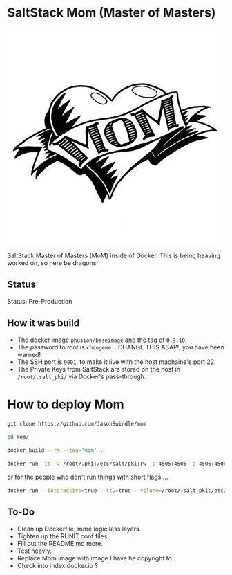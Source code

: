 # SaltStack Mom (Master of Masters)

![image](./.gitmedia/mom.jpg)

SaltStack Master of Masters (MoM) inside of Docker.  This is being heaving worked on, so here be dragons!

## Status
Status: Pre-Production

## How it was build
* The docker image `phusion/baseimage` and the tag of `0.9.10`.
* The password to root is `changeme`... CHANGE THIS ASAP!, you have been warned!
* The SSH port is `9001`, to make it live with the host machaine's port 22.
* The Private Keys from SaltStack are stored on the host in `/root/.salt_pki/` via Docker's pass-through.

# How to deploy Mom
```bash
git clone https://github.com/JasonSwindle/mom
```

```bash
cd mom/
```

```bash
docker build --rm --tag='mom' .
```

```bash
docker run -it -v /root/.pki:/etc/salt/pki:rw -p 4505:4505 -p 4506:4506 -p 9001:9001 -h mom -d mom:latest
```

or for the people who don't run things with short flags....
```bash
docker run --interactive=true --tty=true --volume=/root/.salt_pki:/etc/salt/pki:rw --publish=4505:4505 --publish=4506:4506 --publish=16022:16022 --hostname="mom" --detach=true mom:latest
```

## To-Do

* Clean up Dockerfile; more logic less layers.
* Tighten up the RUNIT conf files.
* Fill out the README.md more.
* Test heavly.
* Replace Mom image with image I have he copyright to.
* Check into index.docker.io ?
